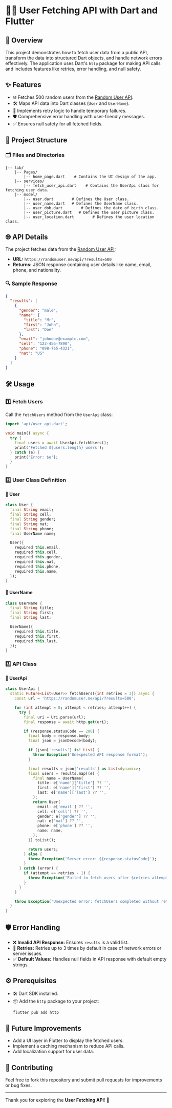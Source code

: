 
# 🧑‍💻 User Fetching API with Dart and Flutter

## 🌟 Overview
This project demonstrates how to fetch user data from a public API, transform the data into structured Dart objects, and handle network errors effectively. The application uses Dart's `http` package for making API calls and includes features like retries, error handling, and null safety.

## ✨ Features
- 🌐 Fetches 500 random users from the [Random User API](https://randomuser.me/).
- 🛠 Maps API data into Dart classes (`User` and `UserName`).
- 🔄 Implements retry logic to handle temporary failures.
- 🛡 Comprehensive error handling with user-friendly messages.
- ✅ Ensures null safety for all fetched fields.

## 📂 Project Structure

### 🗂 Files and Directories
```
|-- lib/
    |-- Pages/
        |-- home_page.dart    # Contains the UI design of the app.
    |-- services/
        |-- fetch_user_api.dart    # Contains the UserApi class for fetching user data.
    |-- model/
        |-- user.dart        # Defines the User class.
        |-- user_name.dart   # Defines the UserName class.
        |-- user_dob.dart        # Defines the date of birth class.
        |-- user_picture.dart   # Defines the user picture class.
        |-- user_location.dart        # Defines the user location class.
```

## 🌐 API Details
The project fetches data from the [Random User API](https://randomuser.me/):
- **URL:** `https://randomuser.me/api/?results=500`
- **Returns:** JSON response containing user details like name, email, phone, and nationality.

### 🔍 Sample Response
```json
{
  "results": [
    {
      "gender": "male",
      "name": {
        "title": "Mr",
        "first": "John",
        "last": "Doe"
      },
      "email": "johndoe@example.com",
      "cell": "123-456-7890",
      "phone": "098-765-4321",
      "nat": "US"
    }
  ]
}
```

## 🛠 Usage

### 1️⃣ Fetch Users
Call the `fetchUsers` method from the `UserApi` class:

```dart
import 'api/user_api.dart';

void main() async {
  try {
    final users = await UserApi.fetchUsers();
    print('Fetched ${users.length} users');
  } catch (e) {
    print('Error: $e');
  }
}
```

### 2️⃣ User Class Definition
#### 🧑 User
```dart
class User {
  final String email;
  final String cell;
  final String gender;
  final String nat;
  final String phone;
  final UserName name;

  User({
    required this.email,
    required this.cell,
    required this.gender,
    required this.nat,
    required this.phone,
    required this.name,
  });
}
```

#### 🧾 UserName
```dart
class UserName {
  final String title;
  final String first;
  final String last;

  UserName({
    required this.title,
    required this.first,
    required this.last,
  });
}
```

### 3️⃣ API Class
#### 📡 UserApi
```dart
class UserApi {
  static Future<List<User>> fetchUsers({int retries = 3}) async {
    const url = 'https://randomuser.me/api/?results=500';

    for (int attempt = 0; attempt < retries; attempt++) {
      try {
        final uri = Uri.parse(url);
        final response = await http.get(uri);

        if (response.statusCode == 200) {
          final body = response.body;
          final json = jsonDecode(body);

          if (json['results'] is! List) {
            throw Exception('Unexpected API response format');
          }

          final results = json['results'] as List<dynamic>;
          final users = results.map((e) {
            final name = UserName(
              title: e['name']['title'] ?? '',
              first: e['name']['first'] ?? '',
              last: e['name']['last'] ?? '',
            );
            return User(
              email: e['email'] ?? '',
              cell: e['cell'] ?? '',
              gender: e['gender'] ?? '',
              nat: e['nat'] ?? '',
              phone: e['phone'] ?? '',
              name: name,
            );
          }).toList();

          return users;
        } else {
          throw Exception('Server error: ${response.statusCode}');
        }
      } catch (error) {
        if (attempt == retries - 1) {
          throw Exception('Failed to fetch users after $retries attempts: $error');
        }
      }
    }

    throw Exception('Unexpected error: fetchUsers completed without returning.');
  }
}
```

## 🛡 Error Handling
- ❌ **Invalid API Response:** Ensures `results` is a valid list.
- 🔄 **Retries:** Retries up to 3 times by default in case of network errors or server issues.
- ✅ **Default Values:** Handles null fields in API response with default empty strings.

## ⚙️ Prerequisites
- 🛠 Dart SDK installed.
- 📦 Add the `http` package to your project:
  ```bash
  flutter pub add http
  ```

## 🚀 Future Improvements
- Add a UI layer in Flutter to display the fetched users.
- Implement a caching mechanism to reduce API calls.
- Add localization support for user data.

## 🤝 Contributing
Feel free to fork this repository and submit pull requests for improvements or bug fixes.

---
Thank you for exploring the **User Fetching API**! 🌟

